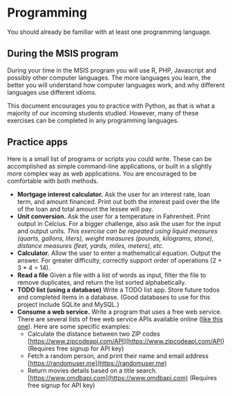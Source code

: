 # Programming

You should already be familiar with at least one programming language.

## During the MSIS program
During your time in the MSIS program you will use R, PHP, Javascript and possibly other computer languages. The more languages you learn, the better you will understand how computer languages work, and why different languages use different idioms.

This document encourages you to practice with Python, as that is what a majority of our incoming students studied. However, many of these exercises can be completed in any programming languages.

## Practice apps
Here is a small list of programs or scripts you could write. These can be accomplished as simple command-line applications, or built in a slightly more complex way as web applications. You are encouraged to be comfortable with both methods.

* **Mortgage interest calculator.** Ask the user for an interest rate, loan term, and amount financed. Print out both the interest paid over the life of the loan and total amount the lessee will pay.
* **Unit conversion.** Ask the user for a temperature in Fahrenheit. Print output in Celcius. For a bigger challenge, also ask the user for the input and output units. _This exercise can be repeated using liquid measures (quarts, gallons, liters), weight measures (pounds, kilograms, stone), distance measures (feet, yards, miles, meters), etc._
* **Calculator.** Allow the user to enter a mathematical equation. Output the answer. For greater difficulty, correctly support order of operations (2 + 3 * 4 = 14).
* **Read a file** Given a file with a list of words as input, filter the file to remove duplicates, and return the list sorted alphabetically.
* **TODO list (using a database)** Write a TODO list app. Store future todos and completed items in a database. (Good databases to use for this project include SQLite and MySQL.)
* **Consume a web service.** Write a program that uses a free web service. There are several lists of free web service APIs available online ([like this one](https://github.com/public-apis/public-apis)). Here are some specific examples:
  - Calculate the distance between two ZIP codes [https://www.zipcodeapi.com/API](https://www.zipcodeapi.com/API) (Requires free signup for API key)
  - Fetch a random person, and print their name and email address [https://randomuser.me](https://randomuser.me)
  - Return movies details based on a title search. [https://www.omdbapi.com](https://www.omdbapi.com) (Requires free signup for API key)
